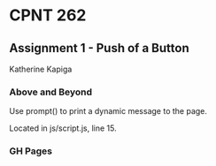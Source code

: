 # CPNT 262
## Assignment 1 - Push of a Button

Katherine Kapiga

### Above and Beyond
Use prompt() to print a dynamic message to the page.

Located in js/script.js, line 15.

### GH Pages
